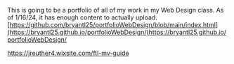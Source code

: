 This is going to be a portfolio of all of my work in my Web Design class. 
As of 1/16/24, it has enough content to actually upload. 
[https://github.com/bryantl25/portfolioWebDesign/blob/main/index.html](https://bryantl25.github.io/portfolioWebDesign/)https://bryantl25.github.io/portfolioWebDesign/

https://jreuther4.wixsite.com/ftl-mv-guide
